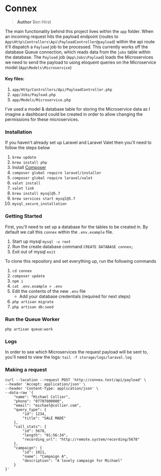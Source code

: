 # Connex
> **Author**
> Ben Hirst

The main functionality behind this project lives within the `app` folder. When an incoming request hits the payload endpoint (routes to `App\Http\Controllers\Api\PayloadController@payload`) within the api route it'll dispatch a `Payload` job to be processed. This currently works off the database Queue connection, which reads data from the `jobs` table within the database. The `Payload` job (`App\Jobs\Payload`) loads the Microservices we need to send the payload to using eloquent queries on the Microservice model (`App\Models\Microservice`)

#### Key files:
1. `app/Http/Controllers/Api/PayloadController.php`
2. `app/Jobs/Payload.php`
3. `app/Models/Microservice.php`

I've used a model & database table for storing the Microservice data as I imagine a dashboard could be created in order to allow changing the permissions for these microservices.

### Installation
If you haven't already set up Laravel and Laravel Valet then you'll need to follow the steps below
1. `brew update`
2. `brew install php`
3. Install [Composer](https://getcomposer.org/)
4. `composer global require laravel/installer`
5. `composer global require laravel/valet`
6. `valet install`
7. `valet link`
8. `brew install mysql@5.7`
9. `brew services start mysql@5.7`
10. `mysql_secure_installation`

### Getting Started
First, you'll need to set up a database for the tables to be created in. By default we call this `connex` within the `.env.example` file.
1. Start up mysql
    `mysql -u root`
2. Run the create database command
    `CREATE DATABASE connex;`
3. Exit out of mysql
    `exit`


To clone this repository and set everything up, run the following commands
1. `cd connex`
2. `composer update`
3. `npm i`
4. `cat .env.example > .env`
5. Edit the contents of the new `.env` file
    - Add your database credentials (required for next steps)
6. `php artisan migrate`
7. `php artisan db:seed`

### Run the Queue Worker
`php artisan queue:work`

### Logs
In order to see which Microservices the request payload will be sent to, you'll need to view the logs:
`tail -f storage/logs/laravel.log`

### Making a request
```
curl --location --request POST 'http://connex.test/api/payload' \
--header 'Accept: application/json' \
--header 'Content-Type: application/json' \
--data-raw '{
    "name": "Michael Collier",
    "phone": "07707000000",
    "email": "michael@collier.com",
    "query_type": {
        "id": 1234,
        "title": "SALE MADE"
    },
    "call_stats": {
        "id": 5678,
        "length": "01:56:34",
        "recording_url": "http://remote.system/recording/5678"
    },
    "campaign": {
        "id": 1011,
        "name": "Campaign A",
        "description": "A lovely campaign for Michael"
    }
}'
```
